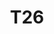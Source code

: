---
basin: 'No'
cudn: true
floor: Third
grade: 3
images:
- /assets/images/rooms/noc/t26_1.jpg
- /assets/images/rooms/noc/t26_2.jpg
living_room: 'No'
location: North Court
name: T26
network: Wireless Only
title: T26
---